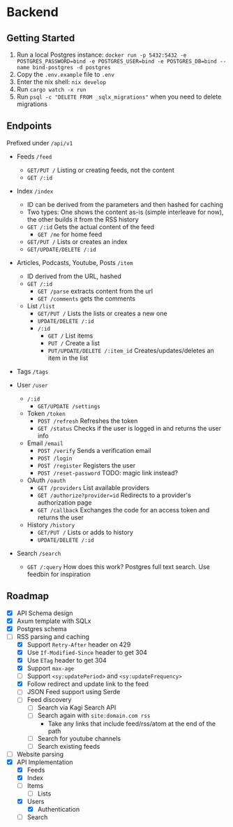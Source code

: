 # Backend

## Getting Started

1. Run a local Postgres instance: `docker run -p 5432:5432 -e POSTGRES_PASSWORD=bind -e POSTGRES_USER=bind -e POSTGRES_DB=bind --name bind-postgres -d postgres`
2. Copy the `.env.example` file to `.env`
3. Enter the nix shell: `nix develop`
4. Run `cargo watch -x run`
5. Run `psql -c "DELETE FROM _sqlx_migrations"` when you need to delete migrations

## Endpoints

Prefixed under `/api/v1`

- Feeds `/feed`
  - `GET/PUT /` Listing or creating feeds, not the content
  - `GET /:id`

- Index `/index`
  - ID can be derived from the parameters and then hashed for caching
  - Two types: One shows the content as-is (simple interleave for now), the other builds it from the RSS history
  - `GET /:id` Gets the actual content of the feed
    - `GET /me` for home feed
  - `GET/PUT /` Lists or creates an index
  - `GET/UPDATE/DELETE /:id`

- Articles, Podcasts, Youtube, Posts `/item`
  - ID derived from the URL, hashed
  - `GET /:id`
    - `GET /parse` extracts content from the url
    - `GET /comments` gets the comments
  - List `/list`
    - `GET/PUT /` Lists the lists or creates a new one
    - `UPDATE/DELETE /:id`
    - `/:id`
      - `GET /` List items
      - `PUT /` Create a list
      - `PUT/UPDATE/DELETE /:item_id` Creates/updates/deletes an item in the list

- Tags `/tags`

- User `/user`
  - `/:id`
    - `GET/UPDATE /settings`
  - Token `/token`
    - `POST /refresh` Refreshes the token
    - `GET /status` Checks if the user is logged in and returns the user info
  - Email `/email`
    - `POST /verify` Sends a verification email
    - `POST /login`
    - `POST /register` Registers the user
    - `POST /reset-password` TODO: magic link instead?
  - OAuth `/oauth`
    - `GET /providers` List available providers
    - `GET /authorize?provider=id` Redirects to a provider's authorization page
    - `GET /callback` Exchanges the code for an access token and returns the user
  - History `/history`
    - `GET/PUT /` Lists or adds to history
    - `UPDATE/DELETE /:id`

- Search `/search`
  - `GET /:query` How does this work? Postgres full text search. Use feedbin for inspiration

## Roadmap

- [x] API Schema design
- [x] Axum template with SQLx
- [x] Postgres schema
- [ ] RSS parsing and caching
  - [x] Support `Retry-After` header on 429
  - [x] Use `If-Modified-Since` header to get 304
  - [x] Use `ETag` header to get 304
  - [x] Support `max-age`
  - [ ] Support `<sy:updatePeriod>` and `<sy:updateFrequency>`
  - [x] Follow redirect and update link to the feed
  - [ ] JSON Feed support using Serde
  - [ ] Feed discovery
    - [ ] Search via Kagi Search API
    - [ ] Search again with `site:domain.com rss`
      - Take any links that include feed/rss/atom at the end of the path
    - [ ] Search for youtube channels
    - [ ] Search existing feeds
- [ ] Website parsing
- [x] API Implementation
  - [x] Feeds
  - [x] Index
  - [ ] Items
    - [ ] Lists
  - [x] Users
    - [x] Authentication
  - [ ] Search
